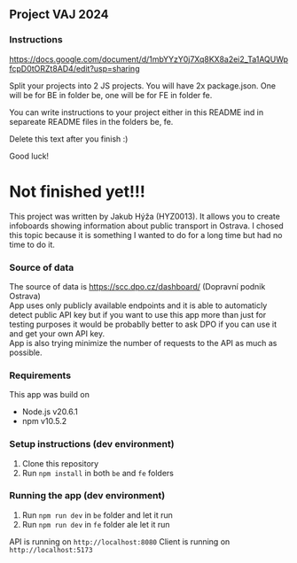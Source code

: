 ## Project VAJ 2024

### Instructions

https://docs.google.com/document/d/1mbYYzY0j7Xq8KX8a2ei2_Ta1AQUWpfcpD0tORZt8AD4/edit?usp=sharing

Split your projects into 2 JS projects. You will have 2x package.json. One will be for BE in folder be, one will be for FE in folder fe. 

You can write instructions to your project either in this README ind in separeate README files in the folders be, fe. 

Delete this text after you finish :) 

Good luck!


# Not finished yet!!!

This project was written by Jakub Hýža (HYZ0013). It allows you to create infoboards showing information about public transport in Ostrava. I chosed this topic because it is something I wanted to do for a long time but had no time to do it.

### Source of data
The source of data is https://scc.dpo.cz/dashboard/ (Dopravní podnik Ostrava)  
App uses only publicly available endpoints and it is able to automaticly detect public API key but if you want to use this app more than just for testing purposes it would be probablly better to ask DPO if you can use it and get your own API key.  
App is also trying minimize the number of requests to the API as much as possible.

### Requirements
This app was build on
- Node.js v20.6.1
- npm v10.5.2

### Setup instructions (dev environment)
1. Clone this repository
2. Run `npm install` in both `be` and `fe` folders

### Running the app (dev environment)
1. Run `npm run dev` in `be` folder and let it run
2. Run `npm run dev` in `fe` folder ale let it run

API is running on `http://localhost:8080` 
Client is running on `http://localhost:5173`

